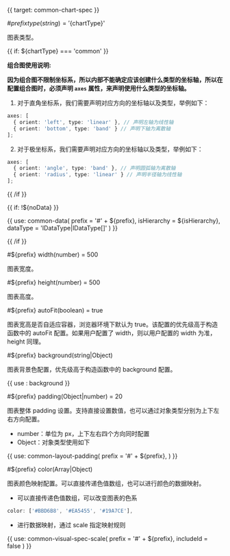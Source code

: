 {{ target: common-chart-spec }}

<!-- IChartSpec，用于图表通用配置 -->

#${prefix} type(string) = '${chartType}'

图表类型。

{{ if: ${chartType} === 'common' }}

**组合图使用说明:**

**因为组合图不限制坐标系，所以内部不能确定应该创建什么类型的坐标轴，所以在配置组合图时，必须声明 `axes` 属性，来声明使用什么类型的坐标轴。**

1. 对于直角坐标系，我们需要声明对应方向的坐标轴以及类型，举例如下：

```ts
axes: [
  { orient: 'left', type: 'linear' }, // 声明左轴为线性轴
  { orient: 'bottom', type: 'band' } // 声明下轴为离散轴
];
```

2. 对于极坐标系，我们需要声明对应方向的坐标轴以及类型，举例如下：

```ts
axes: [
  { orient: 'angle', type: 'band' }, // 声明圆弧轴为离散轴
  { orient: 'radius', type: 'linear' } // 声明半径轴为线性轴
];
```

{{ /if }}

{{ if: !${noData} }}

{{ use: common-data(
    prefix = '#' + ${prefix},
    isHierarchy = ${isHierarchy},
    dataType = 'IDataType|IDataType[]'
) }}

{{ /if }}

#${prefix} width(number) = 500

图表宽度。

#${prefix} height(number) = 500

图表高度。

#${prefix} autoFit(boolean) = true

图表宽高是否自适应容器，浏览器环境下默认为 true。该配置的优先级高于构造函数中的 autoFit 配置。如果用户配置了 width，则以用户配置的 width 为准，height 同理。

#${prefix} background(string|Object)

图表背景色配置，优先级高于构造函数中的 background 配置。

{{ use : background }}

#${prefix} padding(Object|number) = 20

图表整体 padding 设置。支持直接设置数值，也可以通过对象类型分别为上下左右方向配置。

- number：单位为 px，上下左右四个方向同时配置
- Object：对象类型使用如下

{{ use: common-layout-padding(
  prefix = '#' + ${prefix},
) }}

#${prefix} color(Array|Object)

图表颜色映射配置。可以直接传递色值数组，也可以进行颜色的数据映射。

- 可以直接传递色值数组，可以改变图表的色系

```ts
color: ['#BBD6B8', '#EA5455', '#19A7CE'],
```

- 进行数据映射，通过 scale 指定映射规则

{{ use: common-visual-spec-scale(
    prefix = '#' + ${prefix},
    includeId = false
) }}
